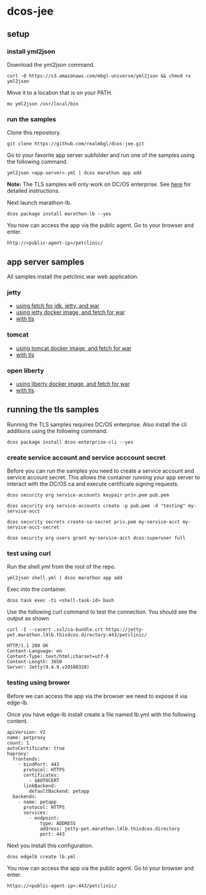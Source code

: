 # dcos-jee

## setup

### install yml2json

Download the yml2json command.
```
curl -O https://s3.amazonaws.com/mbgl-universe/yml2json && chmod +x yml2json
```

Move it to a location that is on your PATH.
```
mv yml2json /usr/local/bin
```

### run the samples

Clone this repository.
```
git clone https://github.com/realmbgl/dcos-jee.git
```

Go to your favorite app server subfolder and run one of the samples using the following command.

```
yml2json <app-server>.yml | dcos marathon app add
```
**Note:** The TLS samples will only work on DC/OS enterprise. See [here]() for detailed instructions. 

Next launch marathon-lb.
```
dcos package install marathon-lb --yes
```

You now can access the app via the public agent. Go to your browser and enter.
```
http://<public-agent-ip>/petclinic/
```


## app server samples

All samples install the petclinic.war web application.

### jetty

* [using fetch for jdk, jetty, and war](jetty/jetty-f.yml)
* [using jetty docker image, and fetch for war](jetty/jetty-if.yml)
* [with tls](jetty/jetty-if-tls.yml)

### tomcat

* [using tomcat docker image, and fetch for war](tomcat/tomcat-if.yml)
* [with tls](tomcat/tomcat-if-tls.yml)

### open liberty

* [using liberty docker image, and fetch for war](liberty/liberty-if.yml)
* [with tls](liberty/liberty-if-tls.yml)



## running the tls samples

Running the TLS samples requires DC/OS enterprise. Also install the cli additions using the following command.
```
dcos package install dcos-enterprise-cli --yes
```

### create service account and service acccount secret

Before you can run the samples you need to create a service account and service account secret. This allows the container running your app server to interact with the DC/OS ca and execute certificate signing requests.

```
dcos security org service-accounts keypair priv.pem pub.pem

dcos security org service-accounts create -p pub.pem -d "testing" my-service-acct

dcos security secrets create-sa-secret priv.pem my-service-acct my-service-acct-secret

dcos security org users grant my-service-acct dcos:superuser full
```

### test using curl

Run the shell.yml from the root of the repo.
```
yml2json shell.yml | dcos marathon app add
```

Exec into the container.
```
dcos task exec -ti <shell-task-id> bash
```

Use the following curl command to test the connection. You should see the output as shown
```
curl -I --cacert .ssl/ca-bundle.crt https://jetty-pet.marathon.l4lb.thisdcos.directory:443/petclinic/

HTTP/1.1 200 OK
Content-Language: en
Content-Type: text/html;charset=utf-8
Content-Length: 3650
Server: Jetty(9.4.9.v20180320)
```

### testing using brower

Before we can access the app via the browser we need to expose it via edge-lb.

Once you have edge-lb install create a file named lb.yml with the following content.
```
apiVersion: V2
name: petproxy
count: 1
autoCertificate: true
haproxy:
  frontends:
    - bindPort: 443
      protocol: HTTPS
      certificates:
        - $AUTOCERT
      linkBackend:
        defaultBackend: petapp
  backends:
    - name: petapp
      protocol: HTTPS
      services:
        - endpoint:
            type: ADDRESS
            address: jetty-pet.marathon.l4lb.thisdcos.directory
            port: 443
```

Next you install this configuration.
```
dcos edgelb create lb.yml
```

You now can access the app via the public agent. Go to your browser and enter.
```
https://<public-agent-ip>:443/petclinic/
```
